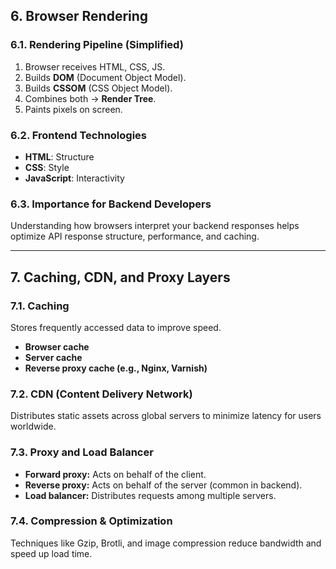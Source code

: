 ## 6. Browser Rendering

### 6.1. Rendering Pipeline (Simplified)

1. Browser receives HTML, CSS, JS.
2. Builds **DOM** (Document Object Model).
3. Builds **CSSOM** (CSS Object Model).
4. Combines both → **Render Tree**.
5. Paints pixels on screen.

### 6.2. Frontend Technologies

- **HTML**: Structure
- **CSS**: Style
- **JavaScript**: Interactivity

### 6.3. Importance for Backend Developers

Understanding how browsers interpret your backend responses helps optimize API response structure, performance, and caching.

---

## 7. Caching, CDN, and Proxy Layers

### 7.1. Caching

Stores frequently accessed data to improve speed.

- **Browser cache**
- **Server cache**
- **Reverse proxy cache (e.g., Nginx, Varnish)**

### 7.2. CDN (Content Delivery Network)

Distributes static assets across global servers to minimize latency for users worldwide.

### 7.3. Proxy and Load Balancer

- **Forward proxy:** Acts on behalf of the client.
- **Reverse proxy:** Acts on behalf of the server (common in backend).
- **Load balancer:** Distributes requests among multiple servers.

### 7.4. Compression & Optimization

Techniques like Gzip, Brotli, and image compression reduce bandwidth and speed up load time.
